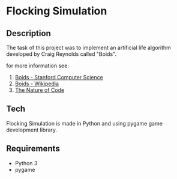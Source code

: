 # Flocking Simulation


## Description

The task of this project was to implement an artificial life algorithm developed by Craig Reynolds called "Boids".

for more information see:
1. [Boids - Stanford Computer Science](https://cs.stanford.edu/people/eroberts/courses/soco/projects/2008-09/modeling-natural-systems/boids.html)
2. [Boids - Wikipedia](https://en.wikipedia.org/wiki/Boids)
3. [The Nature of Code](https://natureofcode.com/book/chapter-6-autonomous-agents/)

## Tech

Flocking Simulation is made in Python and using pygame game development library.

## Requirements
- Python 3
- pygame

[comment]: <> (## Images)

[comment]: <> (### Simulation in action &#40;screenshot&#41;)

[comment]: <> (![SimulationprocessScreen]&#40;https://user-images.githubusercontent.com/76202883/125428787-c9574056-89e3-46cd-a25e-a1a7528d39ca.png&#41;)
